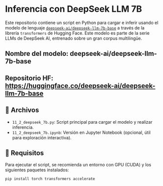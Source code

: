 
# Inferencia con DeepSeek LLM 7B

Este repositorio contiene un script en Python para cargar e inferir usando el modelo de lenguaje [`deepseek-ai/deepseek-llm-7b-base`](https://huggingface.co/deepseek-ai/deepseek-llm-7b-base) a través de la librería `transformers` de Hugging Face. Este modelo es parte de la serie LLMs de DeepSeek AI, entrenado sobre un gran corpus multilingüe.

## Nombre del modelo: deepseek-ai/deepseek-llm-7b-base

## Repositorio HF: https://huggingface.co/deepseek-ai/deepseek-llm-7b-base


## 📁 Archivos

- `11_2_deepseek_7b.py`: Script principal para cargar el modelo y realizar inferencia.
- `11_2_deepseek_7b.ipynb`: Versión en Jupyter Notebook (opcional, útil para exploración interactiva).

## 🚀 Requisitos

Para ejecutar el script, se recomienda un entorno con GPU (CUDA) y los siguientes paquetes instalados:

```bash
pip install torch transformers accelerate

